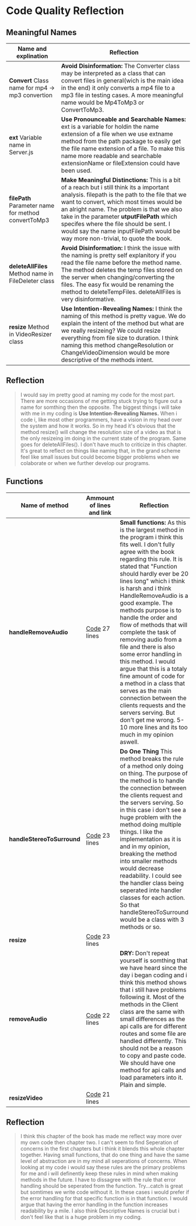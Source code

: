 # Code Quality Reflection

## Meaningful Names

| Name and explination | Reflection |
|----------------------|----------|
| **Convert**  Class name for mp4 -> mp3 convertion           |   **Avoid Disinformation:** The Converter class may be interpreted as a class that can convert files in general(wich is the main idea in the end) it only converts a mp4 file to a mp3 file in testing cases. A more meaningful name would be Mp4ToMp3 or ConvertToMp3.      |
|      **ext** Variable name in Server.js                |   **Use Pronounceable and Searchable Names:** ext is a variable for holdin the name extension of a file when we use extname method from the path package to easily get the file name extension of a file. To make this name more readable and searchable extensionName or fileExtension could have been used.      |
|      **filePath** Parameter name for method convertToMp3                |    **Make Meaningful Distinctions:** This is a bit of a reach but i still think its a important analysis. filepath is the path to the file that we want to convert, which most times would be an alright name. The problem is that we also take in the parameter **utputFilePath** which specifes where the file should be sent. I would say the name inputFilePath would be way more non-trivial, to quote the book.     |
|     **deleteAllFiles** Method name in FileDeleter class                |  **Avoid Disinformation:** I think the issue with the naming is pretty self explanitory if you read the file name before the method name. The method deletes the temp files stored on the server when changing/converting the files. The easy fix would be renaming the method to deleteTempFiles. deleteAllFiles is very disinformative.        |
|           **resize** Method in VideoResizer class          |  **Use Intention-Revealing Names:** I think the naming of this method is pretty vague. We do explain the intent of the method but what are we really resizeing? We could resize everything from file size to duration. I think naming this method changeResolution or ChangeVideoDimension would be more descriptive of the methods intent.       |

## Reflection
> I would say im pretty good at naming my code for the most part. There are more occasions of me getting stuck trying to figure out a name for somthing then the opposite. The biggest things i will take with me in my coding is **Use Intention-Revealing Names.** When i code i, like most other programmers, have a vision in my head over the system and how it works. So in my head it's obvious that the method resize() will change the resolution size of a video as that is the only resizeing im doing in the current state of the program. Same goes for deleteAllFiles(). I don't have much to criticize in this chapter. It's great to reflect on things like naming that, in the grand scheme feel like small issues but could become bigger problems when we colaborate or when we further develop our programs.
>

## Functions

| Name of method | Ammount of lines and link | Reflection |
|----------|----------|----------|
| **handleRemoveAudio**         |  [Code](https://github.com/HampusWigstedt/L2_module/blob/main/handlers.js) 27 lines       |  **Small functions:** As this is the largest method in the program i think this fits well. I don't fully agree with the book regarding this rule. It is stated that "Function should hardly ever be 20 lines long" which i think is harsh and i think HandleRemoveAudio is a good example. The methods purpose is to handle the order and flow of methods that will complete the task of removing audio from a file and there is also some error handling in this method. I would argue that this is a totaly fine amount of code for a method in a class that serves as the main connection between the clients requests and the servers serving. But don't get me wrong. 5-10 more lines and its too much in my opinion aswell.        |
|  **handleStereoToSurround**        |   [Code](https://github.com/HampusWigstedt/L2_module/blob/main/handlers.js) 23 lines       | **Do One Thing** This method breaks the rule of a method only doing on thing. The purpose of the method is to handle the connection between the clients request and the servers serving. So in this case i don't see a huge problem with the method doing multiple things. I like the implementation as it is and in my opinion, breaking the method into smaller methods would decrease readability. I could see the handler class being seperated inte handler classes for each action. So that handleStereoToSurround would be a class with 3 methods or so.       |
|   **resize**       |   [Code](https://github.com/HampusWigstedt/L2_module/blob/main/resizeVideo.js) 23 lines       |          |
|   **removeAudio**       |   [Code](https://github.com/HampusWigstedt/L2_module/blob/main/ClientCode/client.js) 22 lines       |  **DRY:** Don't repeat yourself is somthing that we have heard since the day i began coding and i think this method shows that i still have problems following it. Most of the methods in the Client class are the same with small differences as the api calls are for different routes and some file are handled differently. This should not be a reason to copy and paste code. We should have one method for api calls and load parameters into it. Plain and simple.         |
|    **resizeVideo**      |     [Code](https://github.com/HampusWigstedt/L2_module/blob/main/ClientCode/client.js) 21 lines     |          |

## Reflection
> I think this chapter of the book has made me reflect way more over my own code then chapter two. I can't seem to find Seperation of concerns in the first chapters but i think it blends this whole chapter together. Having small functions, that do one thing and have the same level of abstraction are in my mind all seperations of concerns. When looking at my code i would say these rules are the primary problems for me and i will definently keep these rules in mind when making methods in the future. I have to dissagree with the rule that error handling should be seperated from the function. Try...catch is great but somtimes we write code without it. In these cases i would prefer if the error handling for that specific function is in that function. I would argue that having the error handling in the function increases readability by a mile. I also think Descriptive Names is crucial but i don't feel like that is a huge problem in my coding.